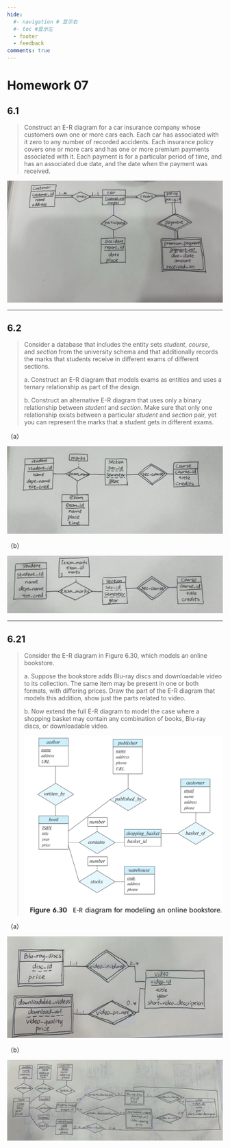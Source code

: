 ```yaml
---
hide:
  #- navigation # 显示右
  #- toc #显示左
  - footer
  - feedback
comments: true
--- 
```


# Homework 07

## 6.1

> Construct an E-R diagram for a car insurance company whose customers own one or more cars each. Each car has associated with it zero to any number of recorded accidents. Each insurance policy covers one or more cars and has one or more premium payments associated with it. Each payment is for a particular period of time, and has an associated due date, and the date when the payment was received.

![](../../../assets/8971742834990_.pic%20copy.png)
***
## 6.2

> Consider a database that includes the entity sets _student_, _course_, and _section_ from the university schema and that additionally records the marks that students receive in different exams of different sections.
> 
> a. Construct an E-R diagram that models exams as entities and uses a ternary relationship as part of the design.
> 
> b. Construct an alternative E-R diagram that uses only a binary relationship between _student_ and _section_. Make sure that only one relationship exists between a particular _student_ and _section_ pair, yet you can represent the marks that a student gets in different exams.

（a）

![](../../../assets/Pasted%20image%2020250325010444.png)

（b）

![](../../../assets/Pasted%20image%2020250325010454.png)
***
## 6.21

> Consider the E-R diagram in Figure 6.30, which models an online bookstore.
> 
> a. Suppose the bookstore adds Blu-ray discs and downloadable video to its collection. The same item may be present in one or both formats, with differing prices. Draw the part of the E-R diagram that models this addition, show just the parts related to video.
> 
> b. Now extend the full E-R diagram to model the case where a shopping basket may contain any combination of books, Blu-ray discs, or downloadable video.
> 
> ![](../../../assets/Pasted%20image%2020250325010625.png)

（a）

![](../../../assets/Pasted%20image%2020250325011505.png)

（b）

![](../../../assets/Pasted%20image%2020250325013158.png)

